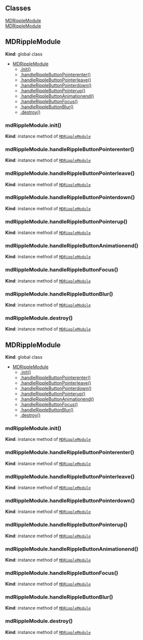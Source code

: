 ## Classes

<dl>
<dt><a href="#MDRippleModule">MDRippleModule</a></dt>
<dd></dd>
<dt><a href="#MDRippleModule">MDRippleModule</a></dt>
<dd></dd>
</dl>

<a name="MDRippleModule"></a>

## MDRippleModule
**Kind**: global class  

* [MDRippleModule](#MDRippleModule)
    * [.init()](#MDRippleModule+init)
    * [.handleRippleButtonPointerenter()](#MDRippleModule+handleRippleButtonPointerenter)
    * [.handleRippleButtonPointerleave()](#MDRippleModule+handleRippleButtonPointerleave)
    * [.handleRippleButtonPointerdown()](#MDRippleModule+handleRippleButtonPointerdown)
    * [.handleRippleButtonPointerup()](#MDRippleModule+handleRippleButtonPointerup)
    * [.handleRippleButtonAnimationend()](#MDRippleModule+handleRippleButtonAnimationend)
    * [.handleRippleButtonFocus()](#MDRippleModule+handleRippleButtonFocus)
    * [.handleRippleButtonBlur()](#MDRippleModule+handleRippleButtonBlur)
    * [.destroy()](#MDRippleModule+destroy)

<a name="MDRippleModule+init"></a>

### mdRippleModule.init()
**Kind**: instance method of [<code>MDRippleModule</code>](#MDRippleModule)  
<a name="MDRippleModule+handleRippleButtonPointerenter"></a>

### mdRippleModule.handleRippleButtonPointerenter()
**Kind**: instance method of [<code>MDRippleModule</code>](#MDRippleModule)  
<a name="MDRippleModule+handleRippleButtonPointerleave"></a>

### mdRippleModule.handleRippleButtonPointerleave()
**Kind**: instance method of [<code>MDRippleModule</code>](#MDRippleModule)  
<a name="MDRippleModule+handleRippleButtonPointerdown"></a>

### mdRippleModule.handleRippleButtonPointerdown()
**Kind**: instance method of [<code>MDRippleModule</code>](#MDRippleModule)  
<a name="MDRippleModule+handleRippleButtonPointerup"></a>

### mdRippleModule.handleRippleButtonPointerup()
**Kind**: instance method of [<code>MDRippleModule</code>](#MDRippleModule)  
<a name="MDRippleModule+handleRippleButtonAnimationend"></a>

### mdRippleModule.handleRippleButtonAnimationend()
**Kind**: instance method of [<code>MDRippleModule</code>](#MDRippleModule)  
<a name="MDRippleModule+handleRippleButtonFocus"></a>

### mdRippleModule.handleRippleButtonFocus()
**Kind**: instance method of [<code>MDRippleModule</code>](#MDRippleModule)  
<a name="MDRippleModule+handleRippleButtonBlur"></a>

### mdRippleModule.handleRippleButtonBlur()
**Kind**: instance method of [<code>MDRippleModule</code>](#MDRippleModule)  
<a name="MDRippleModule+destroy"></a>

### mdRippleModule.destroy()
**Kind**: instance method of [<code>MDRippleModule</code>](#MDRippleModule)  
<a name="MDRippleModule"></a>

## MDRippleModule
**Kind**: global class  

* [MDRippleModule](#MDRippleModule)
    * [.init()](#MDRippleModule+init)
    * [.handleRippleButtonPointerenter()](#MDRippleModule+handleRippleButtonPointerenter)
    * [.handleRippleButtonPointerleave()](#MDRippleModule+handleRippleButtonPointerleave)
    * [.handleRippleButtonPointerdown()](#MDRippleModule+handleRippleButtonPointerdown)
    * [.handleRippleButtonPointerup()](#MDRippleModule+handleRippleButtonPointerup)
    * [.handleRippleButtonAnimationend()](#MDRippleModule+handleRippleButtonAnimationend)
    * [.handleRippleButtonFocus()](#MDRippleModule+handleRippleButtonFocus)
    * [.handleRippleButtonBlur()](#MDRippleModule+handleRippleButtonBlur)
    * [.destroy()](#MDRippleModule+destroy)

<a name="MDRippleModule+init"></a>

### mdRippleModule.init()
**Kind**: instance method of [<code>MDRippleModule</code>](#MDRippleModule)  
<a name="MDRippleModule+handleRippleButtonPointerenter"></a>

### mdRippleModule.handleRippleButtonPointerenter()
**Kind**: instance method of [<code>MDRippleModule</code>](#MDRippleModule)  
<a name="MDRippleModule+handleRippleButtonPointerleave"></a>

### mdRippleModule.handleRippleButtonPointerleave()
**Kind**: instance method of [<code>MDRippleModule</code>](#MDRippleModule)  
<a name="MDRippleModule+handleRippleButtonPointerdown"></a>

### mdRippleModule.handleRippleButtonPointerdown()
**Kind**: instance method of [<code>MDRippleModule</code>](#MDRippleModule)  
<a name="MDRippleModule+handleRippleButtonPointerup"></a>

### mdRippleModule.handleRippleButtonPointerup()
**Kind**: instance method of [<code>MDRippleModule</code>](#MDRippleModule)  
<a name="MDRippleModule+handleRippleButtonAnimationend"></a>

### mdRippleModule.handleRippleButtonAnimationend()
**Kind**: instance method of [<code>MDRippleModule</code>](#MDRippleModule)  
<a name="MDRippleModule+handleRippleButtonFocus"></a>

### mdRippleModule.handleRippleButtonFocus()
**Kind**: instance method of [<code>MDRippleModule</code>](#MDRippleModule)  
<a name="MDRippleModule+handleRippleButtonBlur"></a>

### mdRippleModule.handleRippleButtonBlur()
**Kind**: instance method of [<code>MDRippleModule</code>](#MDRippleModule)  
<a name="MDRippleModule+destroy"></a>

### mdRippleModule.destroy()
**Kind**: instance method of [<code>MDRippleModule</code>](#MDRippleModule)  

